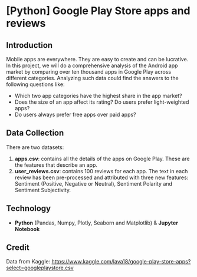 # [Python] Google Play Store apps and reviews

## Introduction
Mobile apps are everywhere. They are easy to create and can be lucrative. In this project, we will do a comprehensive analysis of the Android app market by comparing over ten thousand apps in Google Play across different categories. Analyzing such data could find the answers to the following questions like:
- Which two app categories have the highest share in the app market?
- Does the size of an app affect its rating? Do users prefer light-weighted apps? 
- Do users always prefer free apps over paid apps?


## Data Collection
There are two datasets:
1. **apps.csv**: contains all the details of the apps on Google Play. These are the features that describe an app.
2. **user_reviews.csv**: contains 100 reviews for each app. The text in each review has been pre-processed and attributed with three new features: Sentiment (Positive, Negative or Neutral), Sentiment Polarity and Sentiment Subjectivity.

## Technology
* **Python** (Pandas, Numpy, Plotly, Seaborn and Matplotlib) & **Jupyter Notebook**

## Credit
Data from Kaggle: https://www.kaggle.com/lava18/google-play-store-apps?select=googleplaystore.csv

